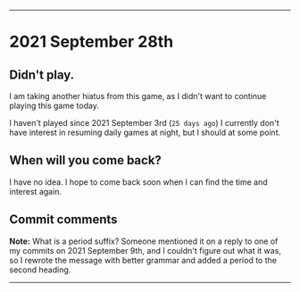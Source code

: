 
***

# 2021 September 28th

## Didn't play.

I am taking another hiatus from this game, as I didn't want to continue playing this game today.

I haven't played since 2021 September 3rd (`25 days ago`) I currently don't have interest in resuming daily games at night, but I should at some point.

## When will you come back?

I have no idea. I hope to come back soon when I can find the time and interest again.

## Commit comments

**Note:** What is a period suffix? Someone mentioned it on a reply to one of my commits on 2021 September 9th, and I couldn't figure out what it was, so I rewrote the message with better grammar and added a period to the second heading.

***
